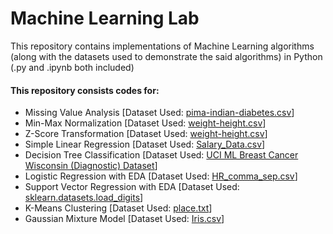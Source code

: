 # Machine Learning Lab

This repository contains implementations of Machine Learning algorithms (along with the datasets used to demonstrate the said algorithms) in Python (.py and .ipynb both included)

#### This repository consists codes for:
 - Missing Value Analysis [Dataset Used: [pima-indian-diabetes.csv](https://github.com/IAmOZRules/Machine_Learning/blob/main/01-Missing%20Value%20Analysis/pima-indians-diabetes.csv)]
 - Min-Max Normalization [Dataset Used: [weight-height.csv](https://github.com/IAmOZRules/Machine_Learning/blob/main/02-Data%20Normalization/weight-height.csv)]
 - Z-Score Transformation [Dataset Used: [weight-height.csv](https://github.com/IAmOZRules/Machine_Learning/blob/main/02-Data%20Normalization/weight-height.csv)]
 - Simple Linear Regression [Dataset Used: [Salary_Data.csv](https://github.com/IAmOZRules/Machine_Learning/blob/main/03-Simple%20Linear%20Regression/Salary_Data.csv)]
 - Decision Tree Classification [Dataset Used: [UCI ML Breast Cancer Wisconsin (Diagnostic) Dataset](https://scikit-learn.org/stable/modules/generated/sklearn.datasets.load_breast_cancer.html)]
 - Logistic Regression with EDA [Dataset Used: [HR_comma_sep.csv](https://github.com/IAmOZRules/Machine_Learning/blob/main/05-Logistic%20Regression/HR_comma_sep.csv)]
 - Support Vector Regression with EDA [Dataset Used: [sklearn.datasets.load_digits](https://scikit-learn.org/stable/modules/generated/sklearn.datasets.load_digits.html)]
 - K-Means Clustering [Dataset Used: [place.txt](https://github.com/IAmOZRules/Machine_Learning/blob/main/07-K-Means%20Clustering/place.txt)]
 - Gaussian Mixture Model [Dataset Used: [Iris.csv](https://github.com/IAmOZRules/Machine_Learning/blob/main/08-Gaussian%20Mixture%20Model/Iris.csv)]
